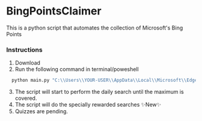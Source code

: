 # BingPointsClaimer

This is a python script that automates the collection of Microsoft's Bing Points

### Instructions
1. Download
2. Run the following command in terminal/poweshell
```Python
  python main.py "C:\\Users\\YOUR-USER\\AppData\\Local\\Microsoft\\Edge\\User Data\\Default"
```
3. The script will start to perform the daily search until the maximum is covered.
4. The script will do the specially rewarded searches ✨New✨
5. Quizzes are pending.
